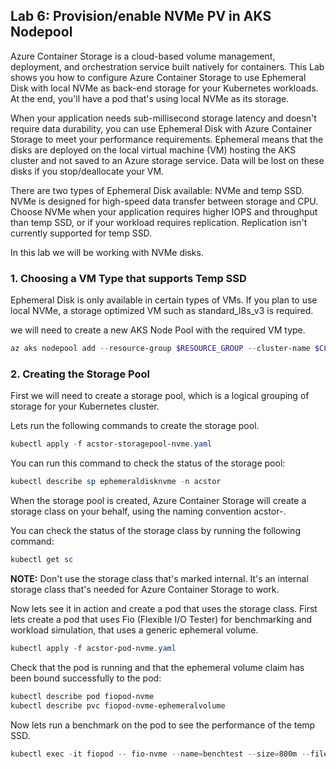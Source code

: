 ## Lab 6: Provision/enable NVMe PV in AKS Nodepool

Azure Container Storage is a cloud-based volume management, deployment, and orchestration service built natively for containers. This Lab shows you how to configure Azure Container Storage to use Ephemeral Disk with local NVMe as back-end storage for your Kubernetes workloads. At the end, you'll have a pod that's using local NVMe as its storage.

When your application needs sub-millisecond storage latency and doesn't require data durability, you can use Ephemeral Disk with Azure Container Storage to meet your performance requirements. Ephemeral means that the disks are deployed on the local virtual machine (VM) hosting the AKS cluster and not saved to an Azure storage service. Data will be lost on these disks if you stop/deallocate your VM.

There are two types of Ephemeral Disk available: NVMe and temp SSD. NVMe is designed for high-speed data transfer between storage and CPU. Choose NVMe when your application requires higher IOPS and throughput than temp SSD, or if your workload requires replication. Replication isn't currently supported for temp SSD.

In this lab we will be working with NVMe disks.

### 1. Choosing a VM Type that supports Temp SSD

Ephemeral Disk is only available in certain types of VMs. If you plan to use local NVMe, a storage optimized VM such as standard_l8s_v3 is required.

we will need to create a new AKS Node Pool with the required VM type.

```powershell
az aks nodepool add --resource-group $RESOURCE_GROUP --cluster-name $CLUSTER --name nvme --node-count 3 --node-vm-size Standard_L16s_v3 --node-osdisk-type Ephemeral --label "acstor.azure.com/io-engine=acstor"
```

### 2. Creating the Storage Pool
First we will need to create a storage pool, which is a logical grouping of storage for your Kubernetes cluster.

Lets run the following commands to create the storage pool.

```powershell
kubectl apply -f acstor-storagepool-nvme.yaml
```
You can run this command to check the status of the storage pool:

```powershell
kubectl describe sp ephemeraldisknvme -n acstor
```

When the storage pool is created, Azure Container Storage will create a storage class on your behalf, using the naming convention acstor-<storage-pool-name>.

You can check the status of the storage class by running the following command:

```powershell
kubectl get sc
```

**NOTE:** Don't use the storage class that's marked internal. It's an internal storage class that's needed for Azure Container Storage to work.

Now lets see it in action and create a pod that uses the storage class.
First lets create a pod that uses Fio (Flexible I/O Tester) for benchmarking and workload simulation, that uses a generic ephemeral volume.

```powershell
kubectl apply -f acstor-pod-nvme.yaml
```

Check that the pod is running and that the ephemeral volume claim has been bound successfully to the pod:

```powershell
kubectl describe pod fiopod-nvme
kubectl describe pvc fiopod-nvme-ephemeralvolume
```

Now lets run a benchmark on the pod to see the performance of the temp SSD.

```powershell
kubectl exec -it fiopod -- fio-nvme --name=benchtest --size=800m --filename=/volume/test --direct=1 --rw=randrw --ioengine=libaio --bs=4k --iodepth=16 --numjobs=8 --time_based --runtime=60
```

